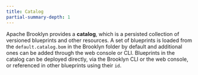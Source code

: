 ```yaml
---
title: Catalog
partial-summary-depth: 1
---
```


Apache Brooklyn provides a **catalog**, which is a persisted collection of versioned blueprints 
and other resources. A set of blueprints is loaded from the `default.catalog.bom` in the Brooklyn 
folder by default and additional ones can be added through the web console or CLI.  Blueprints in 
the catalog can be deployed directly, via the Brooklyn CLI or the web console, or referenced in 
other blueprints using their `id`.


